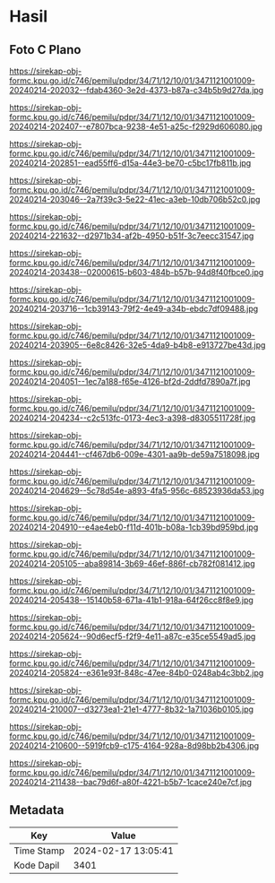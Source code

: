 # Hasil

## Foto C Plano

https://sirekap-obj-formc.kpu.go.id/c746/pemilu/pdpr/34/71/12/10/01/3471121001009-20240214-202032--fdab4360-3e2d-4373-b87a-c34b5b9d27da.jpg

https://sirekap-obj-formc.kpu.go.id/c746/pemilu/pdpr/34/71/12/10/01/3471121001009-20240214-202407--e7807bca-9238-4e51-a25c-f2929d606080.jpg

https://sirekap-obj-formc.kpu.go.id/c746/pemilu/pdpr/34/71/12/10/01/3471121001009-20240214-202851--ead55ff6-d15a-44e3-be70-c5bc17fb811b.jpg

https://sirekap-obj-formc.kpu.go.id/c746/pemilu/pdpr/34/71/12/10/01/3471121001009-20240214-203046--2a7f39c3-5e22-41ec-a3eb-10db706b52c0.jpg

https://sirekap-obj-formc.kpu.go.id/c746/pemilu/pdpr/34/71/12/10/01/3471121001009-20240214-221632--d2971b34-af2b-4950-b51f-3c7eecc31547.jpg

https://sirekap-obj-formc.kpu.go.id/c746/pemilu/pdpr/34/71/12/10/01/3471121001009-20240214-203438--02000615-b603-484b-b57b-94d8f40fbce0.jpg

https://sirekap-obj-formc.kpu.go.id/c746/pemilu/pdpr/34/71/12/10/01/3471121001009-20240214-203716--1cb39143-79f2-4e49-a34b-ebdc7df09488.jpg

https://sirekap-obj-formc.kpu.go.id/c746/pemilu/pdpr/34/71/12/10/01/3471121001009-20240214-203905--6e8c8426-32e5-4da9-b4b8-e913727be43d.jpg

https://sirekap-obj-formc.kpu.go.id/c746/pemilu/pdpr/34/71/12/10/01/3471121001009-20240214-204051--1ec7a188-f65e-4126-bf2d-2ddfd7890a7f.jpg

https://sirekap-obj-formc.kpu.go.id/c746/pemilu/pdpr/34/71/12/10/01/3471121001009-20240214-204234--c2c513fc-0173-4ec3-a398-d8305511728f.jpg

https://sirekap-obj-formc.kpu.go.id/c746/pemilu/pdpr/34/71/12/10/01/3471121001009-20240214-204441--cf467db6-009e-4301-aa9b-de59a7518098.jpg

https://sirekap-obj-formc.kpu.go.id/c746/pemilu/pdpr/34/71/12/10/01/3471121001009-20240214-204629--5c78d54e-a893-4fa5-956c-68523936da53.jpg

https://sirekap-obj-formc.kpu.go.id/c746/pemilu/pdpr/34/71/12/10/01/3471121001009-20240214-204910--e4ae4eb0-f11d-401b-b08a-1cb39bd959bd.jpg

https://sirekap-obj-formc.kpu.go.id/c746/pemilu/pdpr/34/71/12/10/01/3471121001009-20240214-205105--aba89814-3b69-46ef-886f-cb782f081412.jpg

https://sirekap-obj-formc.kpu.go.id/c746/pemilu/pdpr/34/71/12/10/01/3471121001009-20240214-205438--15140b58-671a-41b1-918a-64f26cc8f8e9.jpg

https://sirekap-obj-formc.kpu.go.id/c746/pemilu/pdpr/34/71/12/10/01/3471121001009-20240214-205624--90d6ecf5-f2f9-4e11-a87c-e35ce5549ad5.jpg

https://sirekap-obj-formc.kpu.go.id/c746/pemilu/pdpr/34/71/12/10/01/3471121001009-20240214-205824--e361e93f-848c-47ee-84b0-0248ab4c3bb2.jpg

https://sirekap-obj-formc.kpu.go.id/c746/pemilu/pdpr/34/71/12/10/01/3471121001009-20240214-210007--d3273ea1-21e1-4777-8b32-1a71036b0105.jpg

https://sirekap-obj-formc.kpu.go.id/c746/pemilu/pdpr/34/71/12/10/01/3471121001009-20240214-210600--5919fcb9-c175-4164-928a-8d98bb2b4306.jpg

https://sirekap-obj-formc.kpu.go.id/c746/pemilu/pdpr/34/71/12/10/01/3471121001009-20240214-211438--bac79d6f-a80f-4221-b5b7-1cace240e7cf.jpg


## Metadata

| Key        | Value               |
| ---------- | ------------------- |
| Time Stamp | 2024-02-17 13:05:41 |
| Kode Dapil | 3401                |



